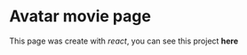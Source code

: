 # Avatar movie page

This page was create with *react*, you can see this project <strong><a src="https://avatar-page.vercel.app/">here</a></strong>